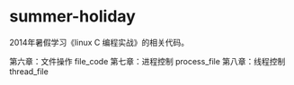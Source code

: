 summer-holiday
==============

2014年暑假学习《linux C 编程实战》的相关代码。

第六章：文件操作
	file_code
第七章：进程控制
	process_file
第八章：线程控制
	thread_file
